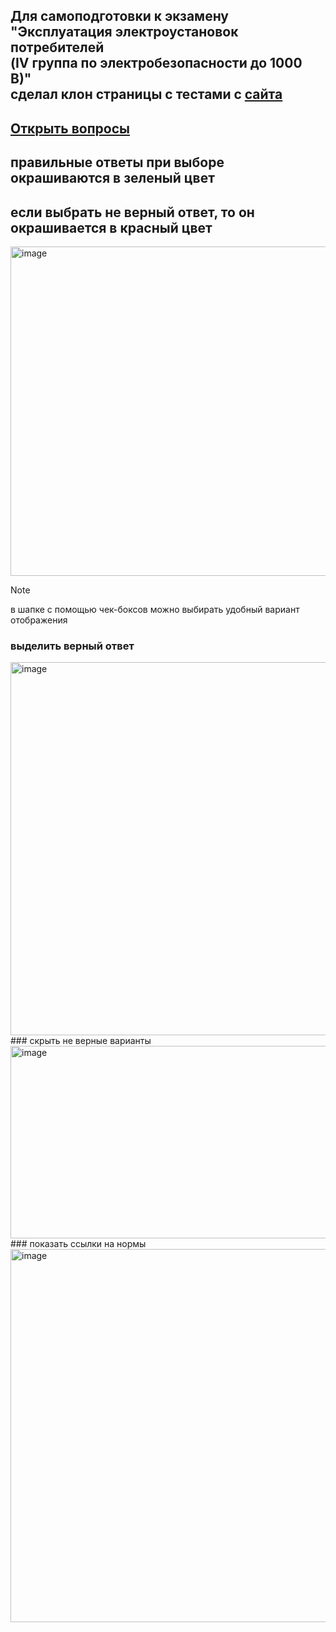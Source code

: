 ## Для самоподготовки к экзамену<br/>"Эксплуатация электроустановок потребителей<br/>(IV группа по электробезопасности до 1000 В)"<br/>сделал клон страницы с тестами с [сайта](https://prombez24.com/tests/210/)

## [Открыть вопросы](https://osmaav.github.io/el_bez_iv_before_1000v/) 

## правильные ответы при выборе окрашиваются в зеленый цвет
## если выбрать не верный ответ, то он окрашивается в красный цвет  

<img width="703" height="527" alt="image" src="https://github.com/user-attachments/assets/96db2367-6057-43b8-ae54-b9b8c5c07921" />

> [!NOTE]
> в шапке с помощью чек-боксов можно выбирать удобный вариант отображения
> ### выделить верный ответ  
> <img width="703" height="597" alt="image" src="https://github.com/user-attachments/assets/147c273a-a505-4896-b383-13ced4b733d7" />  
> ### скрыть не верные варианты  
> <img width="703" height="308" alt="image" src="https://github.com/user-attachments/assets/800392e2-9d1a-471f-ab5e-3025417b36c4" />
> ### показать ссылки на нормы  
> <img width="703" height="597" alt="image" src="https://github.com/user-attachments/assets/ff025c86-b80d-4e5a-ac90-eb3796eb5570" />
